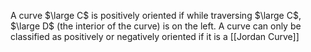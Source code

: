 A curve $\large C$ is positively oriented if while traversing $\large C$, $\large D$ (the interior of the curve) is on the left.
A curve can only be classified as positively or negatively oriented if it is a [[Jordan Curve]]
